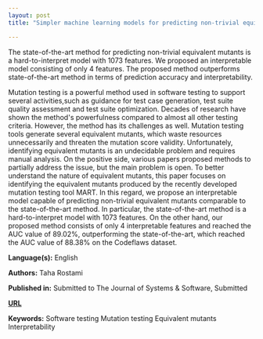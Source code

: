 ```yaml
---
layout: post
title: "Simpler machine learning models for predicting non-trivial equivalent mutants"

---
```


The state-of-the-art method for predicting non-trivial equivalent mutants is a hard-to-interpret model with 1073 features. We proposed an interpretable model consisting of only 4 features. The proposed method outperforms state-of-the-art method in terms of prediction accuracy and interpretability.

Mutation testing is a powerful method used in software testing to support several activities,such as guidance for test case generation, test suite quality assessment and test suite optimization. Decades of research have shown the method's powerfulness compared to almost all other testing criteria. However, the method has its challenges as well. Mutation testing tools generate several equivalent mutants, which waste resources unnecessarily and threaten the mutation score validity. Unfortunately, identifying equivalent mutants is an undecidable problem and requires manual analysis. On the positive side, various papers proposed methods to partially address the issue, but the main problem is open. To better understand the nature of equivalent mutants, this paper focuses on identifying the equivalent mutants produced by the recently developed mutation testing tool MART. In this regard, we propose an interpretable model capable of predicting non-trivial equivalent mutants comparable to the state-of-the-art method. In particular, the state-of-the-art method is a hard-to-interpret model with 1073 features. On the other hand, our proposed method consists of only 4 interpretable features and reached the AUC value of 89.02%, outperforming the state-of-the-art, which reached the AUC value of 88.38% on the Codeflaws dataset.

**Language(s):** English

**Authors:** Taha Rostami

**Published in:** Submitted to The Journal of Systems & Software, Submitted

[**URL**](https://papers.ssrn.com/sol3/papers.cfm?abstract_id=4358867)

**Keywords:** <span class="w3-tag w3-round w3-center">Software testing</span> <span class="w3-tag w3-round w3-center">Mutation testing</span> <span class="w3-tag w3-round w3-center">Equivalent mutants</span> <span class="w3-tag w3-round w3-center">Interpretability</span>

